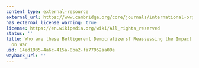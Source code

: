 ```yaml
---
content_type: external-resource
external_url: https://www.cambridge.org/core/journals/international-organization/article/who-are-these-belligerent-democratizers-reassessing-the-impact-of-democratization-on-war/7BC90403D3AAF1678E68C8AAFC093139
has_external_license_warning: true
license: https://en.wikipedia.org/wiki/All_rights_reserved
status: ''
title: Who are these Belligerent Democratizers? Reassessing the Impact of Democratization
  on War
uid: 14ed1935-4a6c-415a-8ba2-fa77952aa09e
wayback_url: ''
---
```

